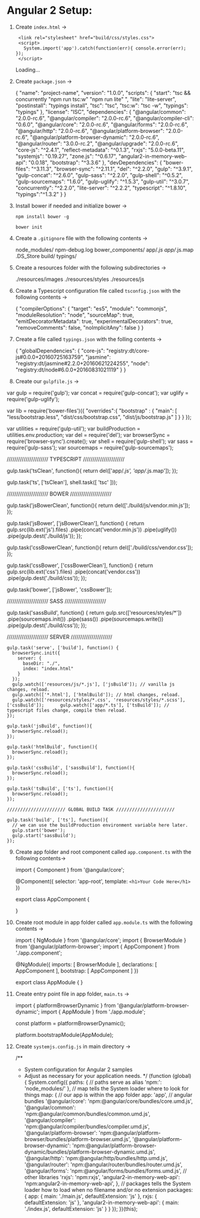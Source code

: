 # Angular 2 Setup:

1. Create `index.html` ->

     <html>
      <head>
        <title><!--YOUR PROJECT NAME--></title>
        <meta charset="UTF-8">
        <meta name="viewport" content="width=device-width, initial-scale=1">
        <script src="build/js/vendor.min.js"></script>
        <link rel="stylesheet" href="build/css/vendor.css">
        <!-- 1. Load libraries -->
         <!-- Polyfill(s) for older browsers -->
        <script src="node_modules/core-js/client/shim.min.js"></script>
        <script src="node_modules/zone.js/dist/zone.js"></script>
        <script src="node_modules/reflect-metadata/Reflect.js"></script>
        <script src="node_modules/systemjs/dist/system.src.js"></script>
        <!-- 2. Configure SystemJS -->
        <script src="systemjs.config.js"></script>

        <link rel="stylesheet" href="build/css/styles.css">
        <script>
          System.import('app').catch(function(err){ console.error(err); });
        </script>
      </head>
      <!-- 3. Display the application -->
      <body>
        <app-root>Loading...</app-root>
      </body>
    </html>
    


2. Create `package.json` ->

    
    {
      "name": "project-name",
      "version": "1.0.0",
      "scripts": {
        "start": "tsc && concurrently \"npm run tsc:w\" \"npm run lite\" ",
        "lite": "lite-server",
        "postinstall": "typings install",
        "tsc": "tsc",
        "tsc:w": "tsc -w",
        "typings": "typings"
      },
      "license": "ISC",
      "dependencies": {
        "@angular/common": "2.0.0-rc.6",
        "@angular/compiler": "2.0.0-rc.6",
        "@angular/compiler-cli": "0.6.0",
        "@angular/core": "2.0.0-rc.6",
        "@angular/forms": "2.0.0-rc.6",
        "@angular/http": "2.0.0-rc.6",
        "@angular/platform-browser": "2.0.0-rc.6",
        "@angular/platform-browser-dynamic": "2.0.0-rc.6",
        "@angular/router": "3.0.0-rc.2",
        "@angular/upgrade": "2.0.0-rc.6",
        "core-js": "^2.4.1",
        "reflect-metadata": "^0.1.3",
        "rxjs": "5.0.0-beta.11",
        "systemjs": "0.19.27",
        "zone.js": "^0.6.17",
        "angular2-in-memory-web-api": "0.0.18",
        "bootstrap": "^3.3.6"
      },
      "devDependencies": {
        "bower-files": "^3.11.3",
        "browser-sync": "^2.11.1",
        "del": "^2.2.0",
        "gulp": "^3.9.1",
        "gulp-concat": "^2.6.0",
        "gulp-sass": "^2.2.0",
        "gulp-shell": "^0.5.2",
        "gulp-sourcemaps": "1.6.0",
        "gulp-uglify": "^1.5.3",
        "gulp-util": "^3.0.7",
        "concurrently": "^2.2.0",
        "lite-server": "^2.2.2",
        "typescript": "^1.8.10",
        "typings":"^1.3.2"
      }
    }
    


3. Install bower if needed and initialize bower ->

    `npm install bower -g`

    `bower init`


4. Create a `.gitignore` file with the following contents ->

    
    node_modules/
    npm-debug.log
    bower_components/
    app/*.js
    app/*.js.map
    .DS_Store
    build/
    typings/
    


5. Create a resources folder with the following subdirectories ->

    
    ./resources/images
    ./resources/styles
    ./resources/js
    


6. Create a Typescript configuration file called `tsconfig.json` with the following contents ->

    
    {
      "compilerOptions": {
        "target": "es5",
        "module": "commonjs",
        "moduleResolution": "node",
        "sourceMap": true,
        "emitDecoratorMetadata": true,
        "experimentalDecorators": true,
        "removeComments": false,
        "noImplicitAny": false
      }
    }
    


7. Create a file called `typings.json` with the folling contents ->


    {
      "globalDependencies": {
        "core-js": "registry:dt/core-js#0.0.0+20160725163759",
        "jasmine": "registry:dt/jasmine#2.2.0+20160621224255",
        "node": "registry:dt/node#6.0.0+20160831021119"
      }
    }



8. Create our `gulpfile.js` ->


var gulp = require('gulp');
var concat = require('gulp-concat');
var uglify = require('gulp-uglify');

var lib = require('bower-files')({
  "overrides":{
    "bootstrap" : {
      "main": [
        "less/bootstrap.less",
        "dist/css/bootstrap.css",
        "dist/js/bootstrap.js"
      ]
    }
  }
});

var utilities = require('gulp-util');
var buildProduction = utilities.env.production;
var del = require('del');
var browserSync = require('browser-sync').create();
var shell = require('gulp-shell');
var sass = require('gulp-sass');
var sourcemaps = require('gulp-sourcemaps');

////////////////////// TYPESCRIPT //////////////////////


gulp.task('tsClean', function(){
  return del(['app/*.js', 'app/*.js.map']);
});

gulp.task('ts', ['tsClean'], shell.task([
  'tsc'
]));

////////////////////// BOWER //////////////////////


gulp.task('jsBowerClean', function(){
  return del(['./build/js/vendor.min.js']);
});

gulp.task('jsBower', ['jsBowerClean'], function() {
  return gulp.src(lib.ext('js').files)
    .pipe(concat('vendor.min.js'))
    .pipe(uglify())
    .pipe(gulp.dest('./build/js'));
});

gulp.task('cssBowerClean', function(){
  return del(['./build/css/vendor.css']);
});

gulp.task('cssBower', ['cssBowerClean'], function() {
  return gulp.src(lib.ext('css').files)
    .pipe(concat('vendor.css'))
    .pipe(gulp.dest('./build/css'));
});

gulp.task('bower', ['jsBower', 'cssBower']);

////////////////////// SASS //////////////////////

gulp.task('sassBuild', function() {
  return gulp.src(['resources/styles/*'])
    .pipe(sourcemaps.init()) 
    .pipe(sass())
    .pipe(sourcemaps.write())
    .pipe(gulp.dest('./build/css'));
});

////////////////////// SERVER //////////////////////


    gulp.task('serve', ['build'], function() {
      browserSync.init({
        server: {
          baseDir: "./",
          index: "index.html"
        }
      });
      gulp.watch(['resources/js/*.js'], ['jsBuild']); // vanilla js changes, reload.
      gulp.watch(['*.html'], ['htmlBuild']); // html changes, reload.
      gulp.watch(['resources/styles/*.css', 'resources/styles/*.scss'], ['cssBuild']);      gulp.watch(['app/*.ts'], ['tsBuild']); // typescript files change, compile then reload.
    });

    gulp.task('jsBuild', function(){
      browserSync.reload();
    });

    gulp.task('htmlBuild', function(){
      browserSync.reload();
    });

    gulp.task('cssBuild', ['sassBuild'], function(){
      browserSync.reload();
    });

    gulp.task('tsBuild', ['ts'], function(){
      browserSync.reload();
    });

    ////////////////////// GLOBAL BUILD TASK //////////////////////

    gulp.task('build', ['ts'], function(){
      // we can use the buildProduction environment variable here later.
      gulp.start('bower');
      gulp.start('sassBuild');
    });
    


9. Create app folder and root component called `app.component.ts` with the following contents->

    
    import { Component } from '@angular/core';

    @Component({
      selector: 'app-root',
      template: `
        <h1>Your Code Here</h1>
      `
    })

    export class AppComponent {

    }




10. Create root module in app folder called `app.module.ts` with the following contents ->

    
    import { NgModule }      from '@angular/core';
    import { BrowserModule } from '@angular/platform-browser';
    import { AppComponent }   from './app.component';

    @NgModule({
      imports: [ BrowserModule ],
      declarations: [ AppComponent ],
      bootstrap:    [ AppComponent ]
    })

    export class AppModule { }
    


11. Create entry point file in app folder, `main.ts` ->

    
    import { platformBrowserDynamic } from '@angular/platform-browser-dynamic';
    import { AppModule } from './app.module';

    const platform = platformBrowserDynamic();

    platform.bootstrapModule(AppModule);
    


12. Create `systemjs.config.js` in main directory ->

    
    /**
     * System configuration for Angular 2 samples
     * Adjust as necessary for your application needs.
     */
    (function (global) {
      System.config({
        paths: {
          // paths serve as alias
          'npm:': 'node_modules/'
        },
        // map tells the System loader where to look for things
        map: {
          // our app is within the app folder
          app: 'app',
          // angular bundles
          '@angular/core': 'npm:@angular/core/bundles/core.umd.js',
          '@angular/common': 'npm:@angular/common/bundles/common.umd.js',
          '@angular/compiler': 'npm:@angular/compiler/bundles/compiler.umd.js',
          '@angular/platform-browser': 'npm:@angular/platform-browser/bundles/platform-browser.umd.js',
          '@angular/platform-browser-dynamic': 'npm:@angular/platform-browser-dynamic/bundles/platform-browser-dynamic.umd.js',
          '@angular/http': 'npm:@angular/http/bundles/http.umd.js',
          '@angular/router': 'npm:@angular/router/bundles/router.umd.js',
          '@angular/forms': 'npm:@angular/forms/bundles/forms.umd.js',
          // other libraries
          'rxjs':                       'npm:rxjs',
          'angular2-in-memory-web-api': 'npm:angular2-in-memory-web-api',
        },
        // packages tells the System loader how to load when no filename and/or no extension
        packages: {
          app: {
            main: './main.js',
            defaultExtension: 'js'
          },
          rxjs: {
            defaultExtension: 'js'
          },
          'angular2-in-memory-web-api': {
            main: './index.js',
            defaultExtension: 'js'
          }
        }
      });
    })(this);
    
